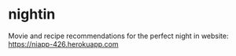 # nightin
Movie and recipe recommendations for the perfect night in
website: https://niapp-426.herokuapp.com
